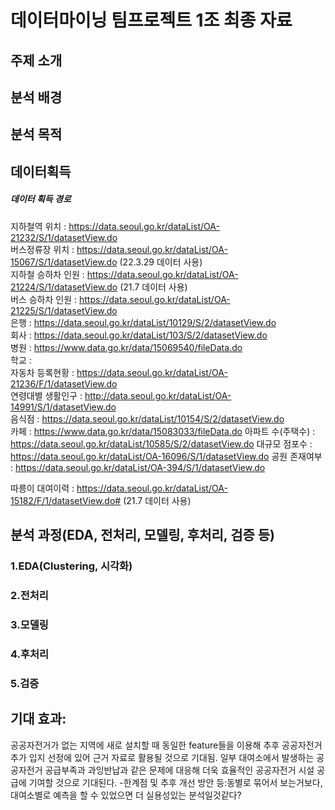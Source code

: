 # 데이터마이닝 팀프로젝트 1조 최종 자료

## 주제 소개 

## 분석 배경

## 분석 목적

## 데이터획득
##### 데이터 획득 경로
지하철역 위치 : https://data.seoul.go.kr/dataList/OA-21232/S/1/datasetView.do  
버스정류장 위치 : https://data.seoul.go.kr/dataList/OA-15067/S/1/datasetView.do (22.3.29 데이터 사용)  
지하철 승하차 인원 : https://data.seoul.go.kr/dataList/OA-21224/S/1/datasetView.do (21.7 데이터 사용)  
버스 승하차 인원 : https://data.seoul.go.kr/dataList/OA-21225/S/1/datasetView.do  
은행 : https://data.seoul.go.kr/dataList/10129/S/2/datasetView.do  
회사 : https://data.seoul.go.kr/dataList/103/S/2/datasetView.do  
병원 : https://www.data.go.kr/data/15069540/fileData.do  
학교 :  
자동차 등록현황 : https://data.seoul.go.kr/dataList/OA-21236/F/1/datasetView.do  
연령대별 생활인구 : http://data.seoul.go.kr/dataList/OA-14991/S/1/datasetView.do  
음식점 : https://data.seoul.go.kr/dataList/10154/S/2/datasetView.do  
카페 : https://www.data.go.kr/data/15083033/fileData.do
아파트 수(주택수) : https://data.seoul.go.kr/dataList/10585/S/2/datasetView.do 
대규모 점포수 :　https://data.seoul.go.kr/dataList/OA-16096/S/1/datasetView.do
공원 존재여부 : https://data.seoul.go.kr/dataList/OA-394/S/1/datasetView.do

따릉이 대여이력 : https://data.seoul.go.kr/dataList/OA-15182/F/1/datasetView.do# (21.7 데이터 사용)
## 분석 과정(EDA, 전처리, 모델링, 후처리, 검증 등)
### 1.EDA(Clustering, 시각화)

### 2.전처리

### 3.모델링

### 4.후처리

### 5.검증

## 기대 효과:
공공자전거가 없는 지역에 새로 설치할 때 동일한 feature들을 이용해 추후 공공자전거 추가 입지 선정에 있어 근거 자료로 활용될 것으로 기대됨.
일부 대여소에서 발생하는 공공자전거 공급부족과 과잉반납과 같은 문제에 대응해 더욱 효율적인 공공자전거 시설 공급에 기여할 것으로 기대된다.
-한계점 및 추후 개선 방안 등:동별로 묶어서 보는거보다, 대여소별로 예측을 할 수 있었으면 더 실용성있는 분석일것같다?
